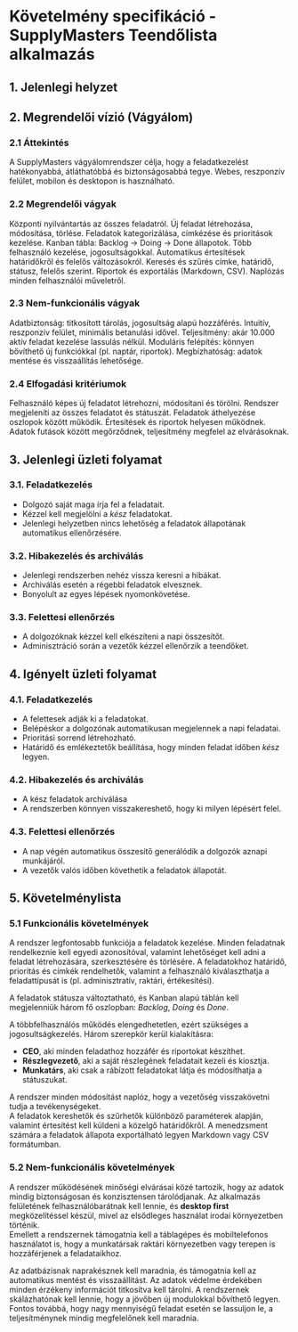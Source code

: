 # Követelmény specifikáció - SupplyMasters Teendőlista alkalmazás

## 1. Jelenlegi helyzet

## 2. Megrendelői vízió (Vágyálom)

### 2.1 Áttekintés

A SupplyMasters vágyálomrendszer célja, hogy a feladatkezelést hatékonyabbá, átláthatóbbá és biztonságosabbá tegye.
Webes, reszponzív felület, mobilon és desktopon is használható.

### 2.2 Megrendelői vágyak

Központi nyilvántartás az összes feladatról.
Új feladat létrehozása, módosítása, törlése.
Feladatok kategorizálása, címkézése és prioritások kezelése.
Kanban tábla: Backlog → Doing → Done állapotok.
Több felhasználó kezelése, jogosultságokkal.
Automatikus értesítések határidőkről és felelős változásokról.
Keresés és szűrés címke, határidő, státusz, felelős szerint.
Riportok és exportálás (Markdown, CSV).
Naplózás minden felhasználói műveletről.

### 2.3 Nem-funkcionális vágyak

Adatbiztonság: titkosított tárolás, jogosultság alapú hozzáférés.
Intuitív, reszponzív felület, minimális betanulási idővel.
Teljesítmény: akár 10.000 aktív feladat kezelése lassulás nélkül.
Moduláris felépítés: könnyen bővíthető új funkciókkal (pl. naptár, riportok).
Megbízhatóság: adatok mentése és visszaállítás lehetősége.

### 2.4 Elfogadási kritériumok

Felhasználó képes új feladatot létrehozni, módosítani és törölni.
Rendszer megjeleníti az összes feladatot és státuszát.
Feladatok áthelyezése oszlopok között működik.
Értesítések és riportok helyesen működnek.
Adatok futások között megőrződnek, teljesítmény megfelel az elvárásoknak.


## 3. Jelenlegi üzleti folyamat

### 3.1. Feladatkezelés ###
- Dolgozó saját maga írja fel a feladatait.
- Kézzel kell megjelölni a *kész* feladatokat.
- Jelenlegi helyzetben nincs lehetőség a feladatok állapotának automatikus ellenőrzésére.

### 3.2. Hibakezelés és archiválás ###
- Jelenlegi rendszerben nehéz vissza keresni a hibákat.
- Archiválás esetén a régebbi feladatok elvesznek.
- Bonyolult az egyes lépések nyomonkövetése.

### 3.3. Felettesi ellenőrzés ###
- A dolgozóknak kézzel kell elkészíteni a napi összesítőt.
- Adminisztráció során a vezetők kézzel ellenőrzik a teendőket.

## 4. Igényelt üzleti folyamat

### 4.1. Feladatkezelés ###
- A felettesek adják ki a feladatokat.
- Belépéskor a dolgozónak automatikusan megjelennek a napi feladatai.
- Prioritási sorrend létrehozható.
- Határidő és emlékeztetők beállítása, hogy minden feladat időben *kész* legyen.

### 4.2. Hibakezelés és archiválás ###
- A kész feladatok archiválása
- A rendszerben könnyen visszakereshető, hogy ki milyen lépésért felel.

### 4.3. Felettesi ellenőrzés ###
- A nap végén automatikus összesítő generálódik a dolgozók aznapi munkájáról.
- A vezetők valós időben követhetik a feladatok állapotát.

## 5. Követelménylista

### 5.1 Funkcionális követelmények

A rendszer legfontosabb funkciója a feladatok kezelése. Minden feladatnak rendelkeznie kell
egyedi azonosítóval, valamint lehetőséget kell adni a feladat létrehozására, szerkesztésére és törlésére.
A feladatokhoz határidő, prioritás és címkék rendelhetők, valamint a felhasználó kiválaszthatja
a feladattípusát is (pl. adminisztratív, raktári, értékesítési).

A feladatok státusza változtatható, és Kanban alapú táblán kell megjelenniük három fő oszlopban:
*Backlog*, *Doing* és *Done*.

A többfelhasználós működés elengedhetetlen, ezért szükséges a jogosultságkezelés.
Három szerepkör kerül kialakításra:

- **CEO**, aki minden feladathoz hozzáfér és riportokat készíthet.
- **Részlegvezető**, aki a saját részlegének feladatait kezeli és kiosztja.  
- **Munkatárs**, aki csak a rábízott feladatokat látja és módosíthatja a státuszukat.  

A rendszer minden módosítást naplóz, hogy a vezetőség visszakövetni tudja a tevékenységeket.  
A feladatok kereshetők és szűrhetők különböző paraméterek alapján, valamint értesítést kell küldeni
a közelgő határidőkről. A menedzsment számára a feladatok állapota exportálható legyen Markdown vagy CSV formátumban.

### 5.2 Nem-funkcionális követelmények

A rendszer működésének minőségi elvárásai közé tartozik, hogy az adatok mindig biztonságosan
és konzisztensen tárolódjanak. Az alkalmazás felületének felhasználóbarátnak kell lennie, és
**desktop first** megközelítéssel készül, mivel az elsődleges használat irodai környezetben történik.  
Emellett a rendszernek támogatnia kell a táblagépes és mobiltelefonos használatot is, hogy
a munkatársak raktári környezetben vagy terepen is hozzáférjenek a feladataikhoz.

Az adatbázisnak naprakésznek kell maradnia, és támogatnia kell az automatikus mentést és visszaállítást.
Az adatok védelme érdekében minden érzékeny információt titkosítva kell tárolni.
A rendszernek skálázhatónak kell lennie, hogy a jövőben új modulokkal bővíthető legyen.
Fontos továbbá, hogy nagy mennyiségű feladat esetén se lassuljon le, a teljesítménynek mindig megfelelőnek kell maradnia.
